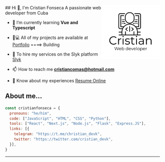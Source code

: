 <img src="https://github.com/kuzeofficial/kuzeofficial/blob/master/Cristian-logo%20(3).png" alt="logo" width=190 align="right"/>
## Hi 👋, I'm Cristian Fonseca
  A passionate web developer from Cuba

- 🌱 I’m currently learning **Vue and Typescript**

- 🔨💻 All of my projects are available at [Portfolio](https://cristianfonseca.netlify.app) ====> Building

- 🍕 To hire my services on the Slyk platform [Slyk](https://cristian.slyk.io)

- 📫 How to reach me **cristiancomas@hotmail.com**

- 📄 Know about my experiences [Resume Online](https://cristiancv.netlify.app/)

## About me...
```js
const cristianfonseca = {
  pronouns: "he/him",
  code: ["JavaScript", "HTML", "CSS", "Python"],
  tools: ["React", "Next.js", "Node.js", "Flask", "Express.JS"],
  links: [{
    telegram: "https://t.me/christian_devk",
    twitter: "https://twitter.com/cristian_devk",
  }],
}
```
---
